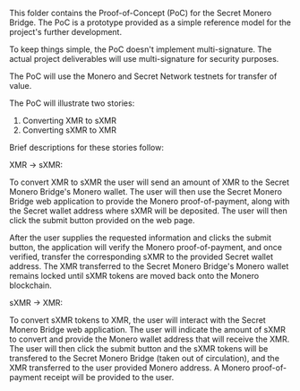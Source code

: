 This folder contains the Proof-of-Concept (PoC) for the Secret Monero Bridge.
The PoC is a prototype provided as a simple reference model for the project's further development.

To keep things simple, the PoC doesn't implement multi-signature. The actual project deliverables will use multi-signature for security purposes.

The PoC will use the Monero and Secret Network testnets for transfer of value.

The PoC will illustrate two stories:

1. Converting XMR to sXMR
2. Converting sXMR to XMR

Brief descriptions for these stories follow:

XMR -> sXMR:

To convert XMR to sXMR the user will send an amount of XMR to the Secret Monero Bridge's Monero wallet. 
The user will then use the Secret Monero Bridge web application to provide the Monero proof-of-payment, along with the Secret wallet address
where sXMR will be deposited. The user will then click the submit button provided on the web page.

After the user supplies the requested information and clicks the submit button, the application will verify the Monero proof-of-payment, and once verified,
transfer the corresponding sXMR to the provided Secret wallet address. The XMR transferred to the Secret Monero Bridge's Monero wallet remains locked until 
sXMR tokens are moved back onto the Monero blockchain.

sXMR -> XMR:

To convert sXMR tokens to XMR, the user will interact with the Secret Monero Bridge web application. The user will indicate the amount of sXMR to convert and provide the Monero wallet address that will receive the XMR. The user will then click the submit button and the sXMR tokens will be transfered to the Secret Monero Bridge (taken out of circulation), and the XMR transferred to the user provided Monero address. A Monero proof-of-payment receipt will be provided to the user.




